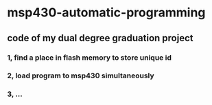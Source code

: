 # msp430-automatic-programming
## code of my dual degree graduation project
### 1, find a place in flash memory to store unique id
### 2, load program to msp430 simultaneously
### 3, ...
